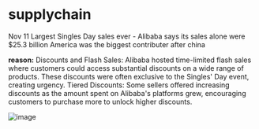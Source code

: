 # supplychain
Nov 11 Largest Singles Day sales ever - Alibaba says its sales alone were $25.3 billion
America was the biggest contributer after china

**reason:**
Discounts and Flash Sales:
Alibaba hosted time-limited flash sales where customers could access substantial discounts on a wide range of products. These discounts were often exclusive to the Singles' Day event, creating urgency.
Tiered Discounts:
Some sellers offered increasing discounts as the amount spent on Alibaba's platforms grew, encouraging customers to purchase more to unlock higher discounts.

![image](https://github.com/user-attachments/assets/bbc4ca3a-4727-4eec-8a4d-0c25c9ade6f1)
